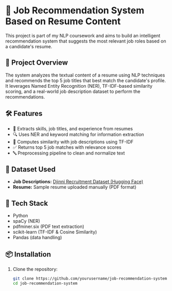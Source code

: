 # 💼 Job Recommendation System Based on Resume Content

This project is part of my NLP coursework and aims to build an intelligent recommendation system that suggests the most relevant job roles based on a candidate's resume.

## 🚀 Project Overview

The system analyzes the textual content of a resume using NLP techniques and recommends the top 5 job titles that best match the candidate's profile. It leverages Named Entity Recognition (NER), TF-IDF-based similarity scoring, and a real-world job description dataset to perform the recommendations.

## 🛠 Features

- 📄 Extracts skills, job titles, and experience from resumes
- 🔍 Uses NER and keyword matching for information extraction
- 🧠 Computes similarity with job descriptions using TF-IDF
- ✅ Returns top 5 job matches with relevance scores
- 🔤 Preprocessing pipeline to clean and normalize text

## 📂 Dataset Used

- **Job Descriptions:** [Djinni Recruitment Dataset (Hugging Face)](https://huggingface.co/datasets/lang-uk/recruitment-dataset-job-descriptions-english)
- **Resume:** Sample resume uploaded manually (PDF format)

## 🧰 Tech Stack

- Python
- spaCy (NER)
- pdfminer.six (PDF text extraction)
- scikit-learn (TF-IDF & Cosine Similarity)
- Pandas (data handling)

## 📦 Installation

1. Clone the repository:
   ```bash
   git clone https://github.com/yourusername/job-recommendation-system.git
   cd job-recommendation-system
